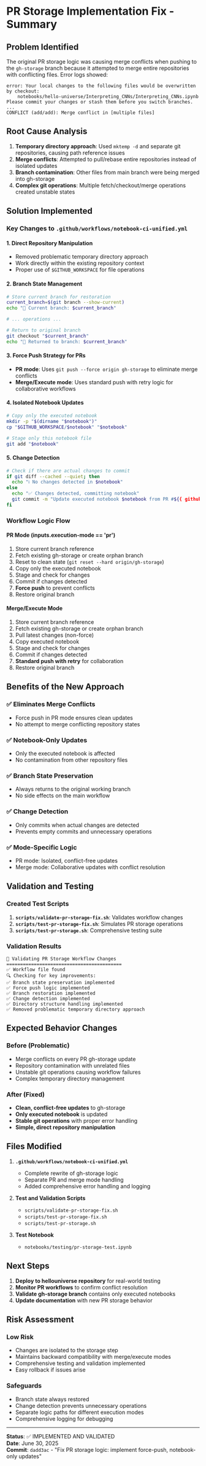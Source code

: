 # PR Storage Implementation Fix - Summary

## Problem Identified

The original PR storage logic was causing merge conflicts when pushing to the `gh-storage` branch because it attempted to merge entire repositories with conflicting files. Error logs showed:

```
error: Your local changes to the following files would be overwritten by checkout:
	notebooks/hello-universe/Interpreting_CNNs/Interpreting_CNNs.ipynb
Please commit your changes or stash them before you switch branches.
...
CONFLICT (add/add): Merge conflict in [multiple files]
```

## Root Cause Analysis

1. **Temporary directory approach**: Used `mktemp -d` and separate git repositories, causing path reference issues
2. **Merge conflicts**: Attempted to pull/rebase entire repositories instead of isolated updates
3. **Branch contamination**: Other files from main branch were being merged into gh-storage
4. **Complex git operations**: Multiple fetch/checkout/merge operations created unstable states

## Solution Implemented

### Key Changes to `.github/workflows/notebook-ci-unified.yml`

#### 1. Direct Repository Manipulation
- Removed problematic temporary directory approach
- Work directly within the existing repository context
- Proper use of `$GITHUB_WORKSPACE` for file operations

#### 2. Branch State Management
```bash
# Store current branch for restoration
current_branch=$(git branch --show-current)
echo "📍 Current branch: $current_branch"

# ... operations ...

# Return to original branch
git checkout "$current_branch"
echo "🔄 Returned to branch: $current_branch"
```

#### 3. Force Push Strategy for PRs
- **PR mode**: Uses `git push --force origin gh-storage` to eliminate merge conflicts
- **Merge/Execute mode**: Uses standard push with retry logic for collaborative workflows

#### 4. Isolated Notebook Updates
```bash
# Copy only the executed notebook
mkdir -p "$(dirname "$notebook")"
cp "$GITHUB_WORKSPACE/$notebook" "$notebook"

# Stage only this notebook file
git add "$notebook"
```

#### 5. Change Detection
```bash
# Check if there are actual changes to commit
if git diff --cached --quiet; then
  echo "ℹ️ No changes detected in $notebook"
else
  echo "✅ Changes detected, committing notebook"
  git commit -m "Update executed notebook $notebook from PR #${{ github.event.number }} [skip ci]"
fi
```

### Workflow Logic Flow

#### PR Mode (inputs.execution-mode == 'pr')
1. Store current branch reference
2. Fetch existing gh-storage or create orphan branch
3. Reset to clean state (`git reset --hard origin/gh-storage`)
4. Copy only the executed notebook
5. Stage and check for changes
6. Commit if changes detected
7. **Force push** to prevent conflicts
8. Restore original branch

#### Merge/Execute Mode
1. Store current branch reference
2. Fetch existing gh-storage or create orphan branch  
3. Pull latest changes (non-force)
4. Copy executed notebook
5. Stage and check for changes
6. Commit if changes detected
7. **Standard push with retry** for collaboration
8. Restore original branch

## Benefits of the New Approach

### ✅ Eliminates Merge Conflicts
- Force push in PR mode ensures clean updates
- No attempt to merge conflicting repository states

### ✅ Notebook-Only Updates
- Only the executed notebook is affected
- No contamination from other repository files

### ✅ Branch State Preservation
- Always returns to the original working branch
- No side effects on the main workflow

### ✅ Change Detection
- Only commits when actual changes are detected
- Prevents empty commits and unnecessary operations

### ✅ Mode-Specific Logic
- PR mode: Isolated, conflict-free updates
- Merge mode: Collaborative updates with conflict resolution

## Validation and Testing

### Created Test Scripts
1. **`scripts/validate-pr-storage-fix.sh`**: Validates workflow changes
2. **`scripts/test-pr-storage-fix.sh`**: Simulates PR storage operations
3. **`scripts/test-pr-storage.sh`**: Comprehensive testing suite

### Validation Results
```
🧪 Validating PR Storage Workflow Changes
==========================================
✅ Workflow file found
🔍 Checking for key improvements:
✅ Branch state preservation implemented
✅ Force push logic implemented  
✅ Branch restoration implemented
✅ Change detection implemented
✅ Directory structure handling implemented
✅ Removed problematic temporary directory approach
```

## Expected Behavior Changes

### Before (Problematic)
- Merge conflicts on every PR gh-storage update
- Repository contamination with unrelated files
- Unstable git operations causing workflow failures
- Complex temporary directory management

### After (Fixed)
- **Clean, conflict-free updates** to gh-storage
- **Only executed notebook** is updated
- **Stable git operations** with proper error handling
- **Simple, direct repository manipulation**

## Files Modified

1. **`.github/workflows/notebook-ci-unified.yml`**
   - Complete rewrite of gh-storage logic
   - Separate PR and merge mode handling
   - Added comprehensive error handling and logging

2. **Test and Validation Scripts**
   - `scripts/validate-pr-storage-fix.sh`
   - `scripts/test-pr-storage-fix.sh` 
   - `scripts/test-pr-storage.sh`

3. **Test Notebook**
   - `notebooks/testing/pr-storage-test.ipynb`

## Next Steps

1. **Deploy to hellouniverse repository** for real-world testing
2. **Monitor PR workflows** to confirm conflict resolution
3. **Validate gh-storage branch** contains only executed notebooks
4. **Update documentation** with new PR storage behavior

## Risk Assessment

### Low Risk
- Changes are isolated to the storage step
- Maintains backward compatibility with merge/execute modes
- Comprehensive testing and validation implemented
- Easy rollback if issues arise

### Safeguards
- Branch state always restored
- Change detection prevents unnecessary operations
- Separate logic paths for different execution modes
- Comprehensive logging for debugging

---

**Status**: ✅ IMPLEMENTED AND VALIDATED  
**Date**: June 30, 2025  
**Commit**: `dadd3ac` - "Fix PR storage logic: implement force-push, notebook-only updates"
